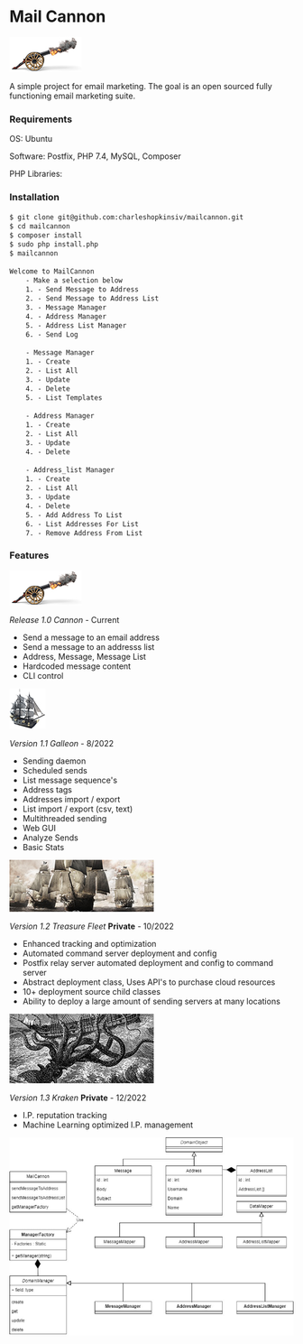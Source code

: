 # Mail Cannon
![UML Class Diagram](https://raw.githubusercontent.com/charleshopkinsiv/mailcannon/main/public/img/cannon.jpg)

A simple project for email marketing. The goal is an open sourced fully functioning email marketing suite.


### Requirements

OS: Ubuntu

Software: Postfix, PHP 7.4, MySQL, Composer

PHP Libraries: 

### Installation

```
$ git clone git@github.com:charleshopkinsiv/mailcannon.git
$ cd mailcannon
$ composer install
$ sudo php install.php
$ mailcannon

Welcome to MailCannon
    - Make a selection below
    1. - Send Message to Address
    2. - Send Message to Address List
    3. - Message Manager
    4. - Address Manager
    5. - Address List Manager
    6. - Send Log

    - Message Manager
    1. - Create
    2. - List All
    3. - Update
    4. - Delete
    5. - List Templates

    - Address Manager
    1. - Create
    2. - List All
    3. - Update
    4. - Delete

    - Address_list Manager
    1. - Create
    2. - List All
    3. - Update
    4. - Delete
    5. - Add Address To List
    6. - List Addresses For List
    7. - Remove Address From List
```


### Features


![UML Class Diagram](https://raw.githubusercontent.com/charleshopkinsiv/mailcannon/main/public/img/cannon.jpg)

*Release 1.0 Cannon* - Current
* Send a message to an email address
* Send a message to an addresss list
* Address, Message, Message List
* Hardcoded message content
* CLI control



![UML Class Diagram](https://raw.githubusercontent.com/charleshopkinsiv/mailcannon/main/public/img/galleon.jpg)

*Version 1.1 Galleon* - 8/2022

* Sending daemon
* Scheduled sends
* List message sequence's
* Address tags
* Addresses import / export
* List import / export (csv, text)
* Multithreaded sending
* Web GUI
* Analyze Sends
* Basic Stats



![UML Class Diagram](https://raw.githubusercontent.com/charleshopkinsiv/mailcannon/main/public/img/fleet.jpg)

*Version 1.2 Treasure Fleet* **Private** - 10/2022

* Enhanced tracking and optimization
* Automated command server deployment and config
* Postfix relay server automated deployment and config to command server
* Abstract deployment class, Uses API's to purchase cloud resources
* 10+ deployment source child classes
* Ability to deploy a large amount of sending servers at many locations


![UML Class Diagram](https://raw.githubusercontent.com/charleshopkinsiv/mailcannon/main/public/img/kraken.jpg)

*Version 1.3 Kraken* **Private** - 12/2022

* I.P. reputation tracking
* Machine Learning optimized I.P. management



![UML Class Diagram](https://raw.githubusercontent.com/charleshopkinsiv/mailcannon/main/public/img/uml.jpg)

